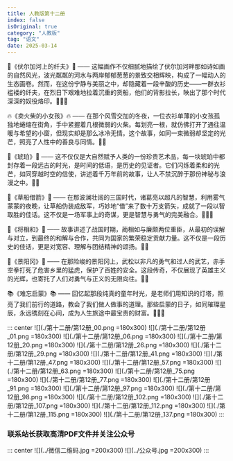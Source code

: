 ```yaml
---
title: 人教版第十二册
index: false
isOriginal: true
category: "人教版"
tag: "语文"
date: 2025-03-14
---
```


🎨《伏尔加河上的纤夫》🎨 —— 这幅画作不仅细腻地描绘了伏尔加河畔那如诗如画的自然风光，波光粼粼的河水与两岸郁郁葱葱的景致交相辉映，构成了一幅动人的生态画卷。然而，在这份宁静与美丽之中，却隐藏着一段辛酸的历史——一群衣衫褴褛的纤夫，在烈日下艰难地拉着沉重的货船，他们的背影拉长，映出了那个时代深深的奴役烙印。🚣‍♂️💔

🔥《卖火柴的小女孩》🔥 —— 在那个风雪交加的冬夜，一位衣衫单薄的小女孩孤独地蜷缩在街角，手中紧握着几根微弱的火柴。每划亮一根，就仿佛打开了通往温暖与希望的小窗，但现实却是那么冰冷无情。这个故事，如同一束微弱却坚定的光芒，照亮了人性中的善良与同情。👧💖

💎《琥珀》💎 —— 这不仅仅是大自然赋予人类的一份珍贵艺术品，每一块琥珀中都封存着一段远古的时光，是时间的低语，是历史的见证者。它们闪烁着柔和的光芒，如同穿越时空的信使，讲述着千万年前的故事，让人不禁沉醉于那份神秘与浪漫之中。🌌💫

🏹《草船借箭》🏹 —— 在那波澜壮阔的三国时代，诸葛亮以超凡的智慧，利用雾气蒙蒙的夜晚，让草船伪装成敌军，巧妙地“借”来了数十万支箭矢，成就了一段以智取胜的佳话。这不仅是一场军事上的奇谋，更是智慧与勇气的完美融合。🚣‍♂️🎯

👑《将相和》👑 —— 故事讲述了战国时期，蔺相如与廉颇两位重臣，从最初的误解与对立，到最终的和解与合作，共同为国家的繁荣稳定贡献力量。这不仅是一段历史的佳话，更是对宽容、理解与团结精神的颂扬。🤝🌟

🐅《景阳冈》🐅 —— 在那险峻的景阳冈上，武松以非凡的勇气和过人的武艺，赤手空拳打死了危害乡里的猛虎，保护了百姓的安全。这段传奇，不仅展现了英雄主义的光辉，也寄托了人们对勇气与正义的无限向往。💪🐯

📚《难忘启蒙》📚 —— 回忆起那段纯真的童年时光，是老师们用知识的灯塔，照亮了我们前行的道路，教会了我们做人做事的道理。那些启蒙的日子，如同璀璨星辰，永远镌刻在心间，成为人生旅途中最宝贵的财富。👩‍🏫💖


::: center
![](./第十二册/第12册_00.png =180x300)
![](./第十二册/第12册_01.png =180x300)
![](./第十二册/第12册_06.png =180x300)
![](./第十二册/第12册_20.png =180x300)
![](./第十二册/第12册_26.png =180x300)
![](./第十二册/第12册_29.png =180x300)
![](./第十二册/第12册_41.png =180x300)
![](./第十二册/第12册_47.png =180x300)
![](./第十二册/第12册_57.png =180x300)
![](./第十二册/第12册_63.png =180x300)
![](./第十二册/第12册_75.png =180x300)
![](./第十二册/第12册_77.png =180x300)
![](./第十二册/第12册_91.png =180x300)
![](./第十二册/第12册_97.png =180x300)
![](./第十二册/第12册_98.png =180x300)
![](./第十二册/第12册_102.png =180x300)
![](./第十二册/第12册_107.png =180x300)
![](./第十二册/第12册_112.png =180x300)
![](./第十二册/第12册_115.png =180x300)
![](./第十二册/第12册_137.png =180x300)
:::

### 联系站长获取高清PDF文件并关注公众号
::: center
![](../微信二维码.jpg =200x300)
![](../公众号.jpg =200x300)
:::
